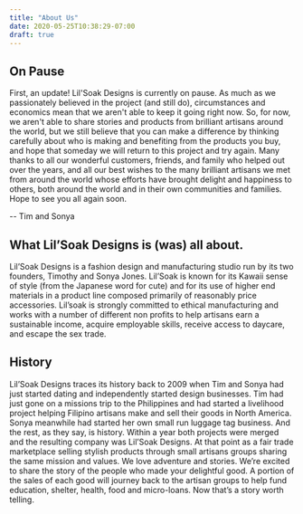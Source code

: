 ```yaml
---
title: "About Us"
date: 2020-05-25T10:38:29-07:00
draft: true
---
```


## On Pause

First, an update! Lil'Soak Designs is currently on pause. As much as we passionately believed in the project (and still do), circumstances and economics mean that we aren't able to  keep it going right now. So, for now, we aren't able to share stories and products from brilliant artisans around the world, but we still believe that you can make a difference by thinking carefully about who is making and benefiting from the products you buy, and hope that someday we will return to this project and try again. Many thanks to all our wonderful customers, friends, and family who helped out over the years, and all our best wishes to the many brilliant artisans we met from around the world whose efforts have brought delight and happiness to others, both around the world and in their own communities and families. Hope to see you all again soon.

-- Tim and Sonya

## What Lil’Soak Designs is (was) all about.
Lil’Soak Designs is a fashion design and manufacturing studio run by its two founders, Timothy and Sonya Jones. Lil’Soak is known for its Kawaii sense of style (from the Japanese word for cute) and for its use of higher end materials in a product line composed primarily of reasonably price accessories.  Lil’soak is strongly committed to ethical manufacturing and works with a number of different non profits to help artisans earn a sustainable income, acquire employable skills, receive access to daycare, and escape the sex trade.

## History
Lil’Soak Designs traces its history back to 2009 when Tim and Sonya had just started dating and independently started design businesses. Tim had just gone on a missions trip to the Philippines and had started a livelihood project helping Filipino artisans make and sell their goods in North America.  Sonya meanwhile had started her own small run luggage tag business.  And the rest, as they say, is history.  Within a year both projects were merged and the resulting company was Lil’Soak Designs.  At that point as a fair trade marketplace selling stylish products through small artisans groups sharing the same mission and values. We love adventure and stories. We’re excited to share the story of the people who made your delightful good. A portion of the sales of each good will journey back to the artisan groups to help fund education, shelter, health, food and micro-loans. Now that’s a story worth telling.